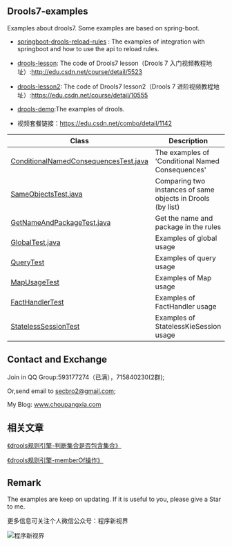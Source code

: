 ## Drools7-examples
Examples about drools7. Some examples are based on spring-boot.

- [springboot-drools-reload-rules](https://github.com/secbr/drools/tree/master/springboot-drools-reload-rules) : The examples of integration with springboot and how to use the api to reload rules. 

- [drools-lesson](https://github.com/secbr/drools/tree/master/drools-lesson): 
The code of Drools7 lesson（Drools 7 入门视频教程地址）:http://edu.csdn.net/course/detail/5523
- [drools-lesson2](https://github.com/secbr/drools/tree/master/drools-lesson2): 
The code of Drools7 lesson2（Drools 7 进阶视频教程地址）:https://edu.csdn.net/course/detail/10555
- [drools-demo](https://github.com/secbr/drools/tree/master/drools-demo):The examples of drools.
- 视频套餐链接：https://edu.csdn.net/combo/detail/1142

|Class|Description|
|--|--|
|[ConditionalNamedConsequencesTest.java](https://github.com/secbr/drools/blob/master/drools-demo/src/main/java/com/secbro/drools/test/ConditionalNamedConsequencesTest.java)|The examples of 'Conditional Named Consequences'|
|[SameObjectsTest.java](https://github.com/secbr/drools/blob/master/drools-demo/src/main/java/com/secbro/drools/test/SameObjectsTest.java)|Comparing two instances of same objects in Drools (by list)|
|[GetNameAndPackageTest.java](https://github.com/secbr/drools/blob/master/drools-demo/src/main/java/com/secbro/drools/test/GetNameAndPackageTest.java)|Get the name and package in the rules|
|[GlobalTest.java](https://github.com/secbr/drools/blob/master/drools-demo/src/main/java/com/secbro/drools/test/GlobalTest.java)|Examples of global usage|
|[QueryTest](https://github.com/secbr/drools/blob/master/drools-demo/src/main/java/com/secbro/drools/test/QueryTest.java)|Examples of query usage|
|[MapUsageTest](https://github.com/secbr/drools/blob/master/drools-demo/src/main/java/com/secbro/drools/test/MapUsageTest.java)|Examples of Map usage|
|[FactHandlerTest](https://github.com/secbr/drools/blob/master/drools-lesson/src/main/java/com/secbro/drools/chapter4/FactHandlerTest.java)|Examples of FactHandler usage|
|[StatelessSessionTest](https://github.com/secbr/drools/blob/master/drools-lesson/src/main/java/com/secbro/drools/chapter5/StatelessSessionTest.java)|Examples of StatelessKieSession usage|


## Contact and Exchange

Join in QQ Group:593177274（已满），715840230(2群);

Or,send email to secbro2@gmail.com;

My Blog: www.choupangxia.com
## 相关文章
[《drools规则引擎-判断集合是否包含集合》](http://www.choupangxia.com/2019/07/14/drools%e8%a7%84%e5%88%99%e5%bc%95%e6%93%8e-%e5%88%a4%e6%96%ad%e9%9b%86%e5%90%88%e6%98%af%e5%90%a6%e5%8c%85%e5%90%ab%e9%9b%86%e5%90%88/)

[《drools规则引擎-memberOf操作》](https://www.choupangxia.com/2019/07/15/drools%e8%a7%84%e5%88%99%e5%bc%95%e6%93%8e-memberof%e6%93%8d%e4%bd%9c/)

## Remark
The examples are keep on updating.
If it is useful to you, please give a Star to me. 

更多信息可关注个人微信公众号：程序新视界

![程序新视界](https://www.choupangxia.com/wp-content/uploads/2019/07/weixin.jpg)
